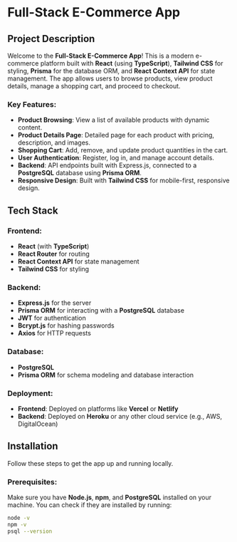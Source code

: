 # Full-Stack E-Commerce App

## Project Description

Welcome to the **Full-Stack E-Commerce App**! This is a modern e-commerce platform built with **React** (using **TypeScript**), **Tailwind CSS** for styling, **Prisma** for the database ORM, and **React Context API** for state management. The app allows users to browse products, view product details, manage a shopping cart, and proceed to checkout.

### Key Features:
- **Product Browsing**: View a list of available products with dynamic content.
- **Product Details Page**: Detailed page for each product with pricing, description, and images.
- **Shopping Cart**: Add, remove, and update product quantities in the cart.
- **User Authentication**: Register, log in, and manage account details.
- **Backend**: API endpoints built with Express.js, connected to a **PostgreSQL** database using **Prisma ORM**.
- **Responsive Design**: Built with **Tailwind CSS** for mobile-first, responsive design.

## Tech Stack

### Frontend:
- **React** (with **TypeScript**)
- **React Router** for routing
- **React Context API** for state management
- **Tailwind CSS** for styling

### Backend:
- **Express.js** for the server
- **Prisma ORM** for interacting with a **PostgreSQL** database
- **JWT** for authentication
- **Bcrypt.js** for hashing passwords
- **Axios** for HTTP requests

### Database:
- **PostgreSQL**
- **Prisma ORM** for schema modeling and database interaction

### Deployment:
- **Frontend**: Deployed on platforms like **Vercel** or **Netlify**
- **Backend**: Deployed on **Heroku** or any other cloud service (e.g., AWS, DigitalOcean)

## Installation

Follow these steps to get the app up and running locally.

### Prerequisites:
Make sure you have **Node.js**, **npm**, and **PostgreSQL** installed on your machine. You can check if they are installed by running:

```bash
node -v
npm -v
psql --version
